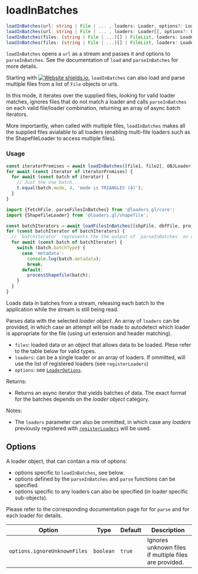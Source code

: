 # loadInBatches

```typescript
loadInBatches(url: string | File | ... , loaders: Loader, options?: LoaderOptions]): Promise<AsyncIrerator<unknown>>
loadInBatches(url: string | File | ... , loaders: Loader[], options?: LoaderOptions]): Promise<AsyncIrerator<unknown>>
loadInBatches(files: (string | File | ...)[] | FileList, loaders: Loader, options?: LoaderOptions]): Promise<AsyncIterator<unknown>>
loadInBatches(files: (string | File | ...)[] | FileList, loaders: Loader[], options?: LoaderOptions]): Promise<AsyncIterator<unknown>>
```

`loadInBatches` opens a `url` as a stream and passes it and options to `parseInBatches`. See the documentation of `load` and `parseInBatches` for more details.

Starting with [![Website shields.io](https://img.shields.io/badge/v2.3-blue.svg?style=flat-square)](http://shields.io), `loadInBatches` can also load and parse multiple files from a list of `File` objects or urls.

In this mode, it iterates over the supplied files, looking for valid loader matches, ignores files that do not match a loader and calls `parseInBatches` on each valid file/loader combination, returning an array of async batch iterators.

More importantly, when called with multiple files, `loadInBatches` makes all the supplied files avialable to all loaders (enabling multi-file loaders such as the ShapefileLoader to access multiple files).

### Usage

```typescript
const iteratorPromises = await loadInBatches([file1, file2], OBJLoader);
for await (const iterator of iteratorPromises) {
  for await (const batch of iterator) {
    // Just the one batch...
    t.equal(batch.mode, 4, 'mode is TRIANGLES (4)');
  }
}
```

```typescript
import {fetchFile, parseFilesInBatches} from '@loaders.gl/core';
import {ShapefileLoader} from '@loaders.gl/shapefile';

const batchIterators = await loadFilesInBatches([shpFile, dbfFile, projFile], ShapefileLoader));
for (const batchIterator of batchIterators) {
  // `batchIterator` represents the the output of `parseInBatches` on one of the files
  for await (const batch of batchIterator) {
    switch (batch.batchType) {
      case 'metadata':
        console.log(batch.metadata);
        break;
      default:
        processShapefile(batch);
    }
  }
}
```


Loads data in batches from a stream, releasing each batch to the application while the stream is still being read.

Parses data with the selected _loader object_. An array of `loaders` can be provided, in which case an attempt will be made to autodetect which loader is appropriate for the file (using url extension and header matching).

- `files`: loaded data or an object that allows data to be loaded. Plese refer to the table below for valid types.
- `loaders`: can be a single loader or an array of loaders. If ommitted, will use the list of registered loaders (see `registerLoaders`)
- `options`: see [`LoaderOptions`](./loader-options).

Returns:

- Returns an async iterator that yields batches of data. The exact format for the batches depends on the _loader object_ category.

Notes:

- The `loaders` parameter can also be ommitted, in which case any _loaders_ previously registered with [`registerLoaders`](/docs/modules/core/api-reference/register-loaders) will be used.
 
## Options

A loader object, that can contain a mix of options:

- options specific to `loadInBatches`, see below.
- options defined by the `parseInBatches` and `parse` functions can be specified.
- options specific to any loaders can also be specified (in loader specific sub-objects).

Please refer to the corresponding documentation page for for `parse` and for each loader for details.

| Option                       | Type      | Default | Description                                           |
| ---------------------------- | --------- | ------- | ----------------------------------------------------- |
| `options.ignoreUnknownFiles` | `boolean` | `true`  | Ignores unknown files if multiple files are provided. |
